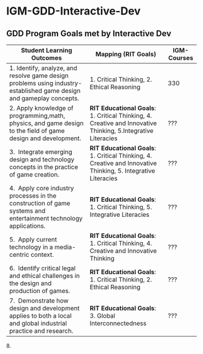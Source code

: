 # IGM-GDD-Interactive-Dev

## GDD Program Goals met by Interactive Dev


Student Learning Outcomes | Mapping (RIT Goals) | IGM-Courses
--- | --- | ---
1.&nbsp;Identify, analyze, and resolve game design problems using industry-established game design and gameplay concepts. | 1. Critical Thinking, 2. Ethical Reasoning | 330
2.&nbsp;Apply knowledge of programming,math, physics, and game design to the field of game design and development. | **RIT Educational Goals**: 1. Critical Thinking, 4. Creative and Innovative Thinking, 5.Integrative Literacies | ???
3.&nbsp; Integrate emerging design and technology concepts in the practice of game creation. | **RIT Educational Goals**: 1. Critical Thinking, 4. Creative and Innovative Thinking, 5. Integrative Literacies | ???
4.&nbsp; Apply core industry processes in the construction of game systems and entertainment technology applications. | **RIT Educational Goals**: 1. Critical Thinking, 5. Integrative Literacies | ???
5.&nbsp; Apply current technology in a media-centric context. | **RIT Educational Goals**: 1. Critical Thinking, 4. Creative and Innovative Thinking | ???
6.&nbsp; Identify critical legal and ethical challenges in the design and production of games. | **RIT Educational Goals**: 1. Critical Thinking, 2. Ethical Reasoning | ???
7.&nbsp; Demonstrate how design and development applies to both a local and global industrial practice and research. | **RIT Educational Goals**: 3. Global Interconnectedness | ???
8.&nbsp; 
